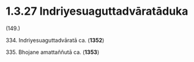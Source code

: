 

# 1.3.27 Indriyesuaguttadvāratāduka




(149.)

334\. Indriyesuaguttadvāratā ca. (**1352**)

335\. Bhojane amattaññutā ca. (**1353**)



